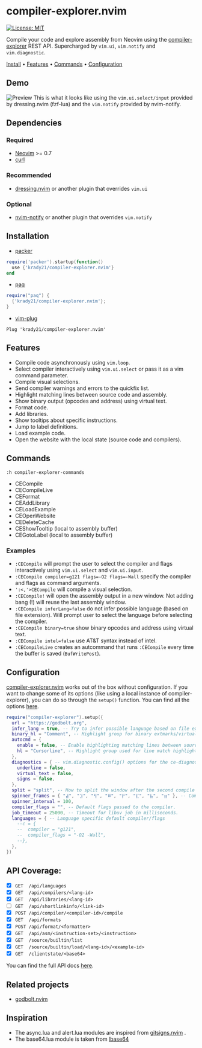# compiler-explorer.nvim
[![License: MIT](https://img.shields.io/badge/License-MIT-yellow.svg)](https://opensource.org/licenses/MIT)

Compile your code and explore assembly from Neovim using the
[compiler-explorer](https://godbolt.org/) REST API. Supercharged by `vim.ui`,
`vim.notify` and `vim.diagnostic`.

[Install](#installation) • [Features](#features) • [Commands](#commands) • [Configuration](#configuration)

## Demo
![Preview](https://i.imgur.com/Dy7TnUd.gif)
This is what it looks like using the `vim.ui.select/input` provided by
dressing.nvim (fzf-lua) and the `vim.notify` provided by nvim-notify.

## Dependencies
### Required
- [Neovim](https://neovim.io/) >= 0.7
- [curl](https://curl.se/)

### Recommended
- [dressing.nvim](https://github.com/stevearc/dressing.nvim) or another plugin that overrides `vim.ui`

### Optional
- [nvim-notify](https://github.com/rcarriga/nvim-notify) or another plugin that overrides `vim.notify`

## Installation

- [packer](https://github.com/wbthomason/packer.nvim)
```lua
require('packer').startup(function()
  use {'krady21/compiler-explorer.nvim'}
end
```

- [paq](https://github.com/savq/paq-nvim)
```lua
require("paq") {
  {'krady21/compiler-explorer.nvim'};
}
```

- [vim-plug](https://github.com/junegunn/vim-plug)
```vim
Plug 'krady21/compiler-explorer.nvim'
```

## Features
- Compile code asynchronously using `vim.loop`.
- Select compiler interactively using `vim.ui.select` or pass it as a vim
  command parameter.
- Compile visual selections.
- Send compiler warnings and errors to the quickfix list.
- Highlight matching lines between source code and assembly.
- Show binary output (opcodes and address) using virtual text.
- Format code.
- Add libraries.
- Show tooltips about specific instructions.
- Jump to label definitions.
- Load example code.
- Open the website with the local state (source code and compilers).

## Commands
`:h compiler-explorer-commands`

- CECompile
- CECompileLive
- CEFormat
- CEAddLibrary
- CELoadExample
- CEOpenWebsite
- CEDeleteCache
- CEShowTooltip (local to assembly buffer)
- CEGotoLabel (local to assembly buffer)

### Examples
- `:CECompile` will prompt the user to select the compiler and flags
  interactively using `vim.ui.select` and `vim.ui.input`.
- `:CECompile compiler=g121 flags=-O2 flags=-Wall` specify the
  compiler and flags as command arguments.
- `':<,'>CECompile` will compile a visual selection.
- `:CECompile!` will open the assembly output in a new window. Not adding
  bang (!) will reuse the last assembly window.
- `:CECompile inferLang=false` do not infer possible language (based on file
  extension). Will prompt user to select the language before selecting the
  compiler.
- `:CECompile binary=true` show binary opcodes and address using virtual text.
- `:CECompile intel=false` use AT&T syntax instead of intel.
- `:CECompileLive` creates an autcommand that runs `:CECompile` every time
  the buffer is saved (`BufWritePost`).


## Configuration
[compiler-explorer.nvim](https://github.com/krady21/compiler-explorer.nvim)
works out of the box without configuration. If you want to change some of its
options (like using a local instance of compiler-explorer), you can do so
through the `setup()` function. You can find all the options
[here](https://github.com/krady21/compiler-explorer.nvim/blob/master/lua/compiler-explorer/config.lua).

```lua
require("compiler-explorer").setup({
  url = "https://godbolt.org",
  infer_lang = true, -- Try to infer possible language based on file extension.
  binary_hl = "Comment", -- Highlight group for binary extmarks/virtual text.
  autocmd = {
    enable = false, -- Enable highlighting matching lines between source and assembly windows.
    hl = "Cursorline", -- Highlight group used for line match highlighting.
  },
  diagnostics = { -- vim.diagnostic.config() options for the ce-diagnostics namespace.
    underline = false,
    virtual_text = false,
    signs = false,
  },
  split = "split", -- How to split the window after the second compile (split/vsplit).
  spinner_frames = { "⣼", "⣹", "⢻", "⠿", "⡟", "⣏", "⣧", "⣶" }, -- Compiling... spinner settings.
  spinner_interval = 100,
  compiler_flags = "", -- Default flags passed to the compiler.
  job_timeout = 25000, -- Timeout for libuv job in milliseconds.
  languages = { -- Language specific default compiler/flags
    --c = {
    --  compiler = "g121",
    --  compiler_flags = "-O2 -Wall",
    --},
  },
})
```

## API Coverage:
- [x] `GET  /api/languages`
- [x] `GET  /api/compilers/<lang-id>`
- [x] `GET  /api/libraries/<lang-id>`
- [ ] `GET  /api/shortlinkinfo/<link-id>`
- [x] `POST /api/compiler/<compiler-id>/compile`
- [x] `GET  /api/formats`
- [x] `POST /api/format/<formatter>`
- [x] `GET  /api/asm/<instruction-set>/<instruction>`
- [x] `GET  /source/builtin/list`
- [x] `GET  /source/builtin/load/<lang-id>/<example-id>`
- [x] `GET  /clientstate/<base64>`

You can find the full API docs [here](https://github.com/compiler-explorer/compiler-explorer/blob/main/docs/API.md).

## Related projects
- [godbolt.nvim](https://github.com/p00f/godbolt.nvim)

## Inspiration
- The async.lua and alert.lua modules are inspired from [gitsigns.nvim](https://github.com/lewis6991/gitsigns.nvim) .
- The base64.lua module is taken from [lbase64](https://github.com/iskolbin/lbase64)
